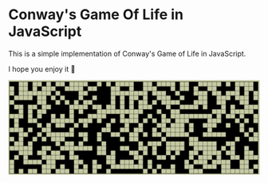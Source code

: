 # Conway's Game Of Life in JavaScript

This is a simple implementation of Conway's Game of Life in JavaScript. 

I hope you enjoy it 🙂

![sample](./sample.gif)